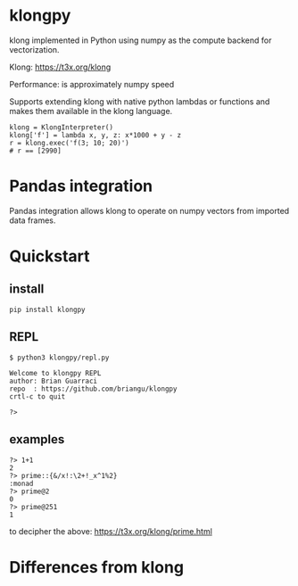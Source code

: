 # klongpy
klong implemented in Python using numpy as the compute backend for vectorization.

Klong: https://t3x.org/klong

Performance: is approximately numpy speed

Supports extending klong with native python lambdas or functions and makes them available in the klong language.

    klong = KlongInterpreter()
    klong['f'] = lambda x, y, z: x*1000 + y - z
    r = klong.exec('f(3; 10; 20)')
    # r == [2990]

# Pandas integration

Pandas integration allows klong to operate on numpy vectors from imported data frames.

# Quickstart

## install

    pip install klongpy

## REPL

    $ python3 klongpy/repl.py

    Welcome to klongpy REPL
    author: Brian Guarraci
    repo  : https://github.com/briangu/klongpy
    crtl-c to quit

    ?>

## examples

    ?> 1+1
    2
    ?> prime::{&/x!:\2+!_x^1%2}
    :monad
    ?> prime@2
    0
    ?> prime@251
    1

to decipher the above: https://t3x.org/klong/prime.html

# Differences from klong

